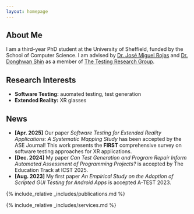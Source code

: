 ```yaml
---
layout: homepage
---
```


## About Me

I am a third-year PhD student at the University of Sheffield, funded by the School of Computer Science. I am advised by [Dr. José Miguel Rojas](https://jmrojas.github.io/) and [Dr. Donghwan Shin](https://www.dshin.info/home) as a member of [The Testing Research Group](https://www.sheffield.ac.uk/cs/research/groups/testing).

## Research Interests

- **Software Testing:** auomated testing, test generation
- **Extended Reality:** XR glasses

## News

- **[Apr. 2025]** Our paper *Software Testing for Extended Reality Applications: A Systematic Mapping Study* has been accepted by the ASE Journal! This work presents the **FIRST** comprehensive survey on software testing approaches for XR applications.
- **[Dec. 2024]** My paper *Can Test Generation and Program Repair Inform Automated Assessment of Programming Projects?* is accepted by The Education Track at ICST 2025.
- **[Aug. 2023]** My first paper *An Empirical Study on the Adoption of Scripted GUI Testing for Android Apps* is accepted A-TEST 2023.

{% include_relative _includes/publications.md %}

{% include_relative _includes/services.md %}
